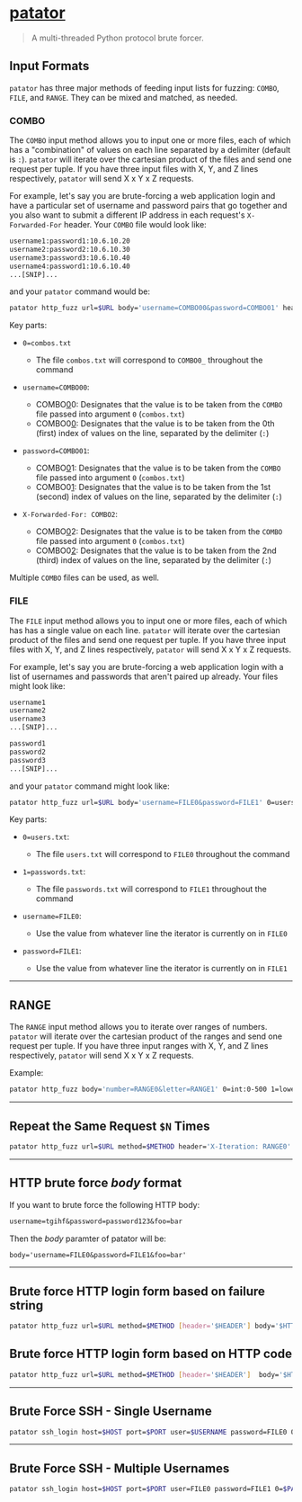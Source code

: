 # [patator](https://github.com/lanjelot/patator)

> A multi-threaded Python protocol brute forcer.

## Input Formats

`patator` has three major methods of feeding input lists for fuzzing: `COMBO`, `FILE`, and `RANGE`. They can be mixed and matched, as needed.

### COMBO

The `COMBO` input method allows you to input one or more files, each of which has a "combination" of values on each line separated by a delimiter (default is `:`). `patator` will iterate over the cartesian product of the files and send one request per tuple. If you have three input files with X, Y, and Z lines respectively, `patator` will send X x Y x Z requests.

For example, let's say you are brute-forcing a web application login and have a particular set of username and password pairs that go together and you also want to submit a different IP address in each request's `X-Forwarded-For` header. Your `COMBO` file would look like:

```txt
username1:password1:10.6.10.20
username2:password2:10.6.10.30
username3:password3:10.6.10.40
username4:password1:10.6.10.40
...[SNIP]...
```

and your `patator` command would be:

```bash
patator http_fuzz url=$URL body='username=COMBO00&password=COMBO01' header='X-Forwarded-For: COMBO02' 0=combos.txt -x ignore:fgrep="Incorrect credentials"
```

Key parts:

- `0=combos.txt`
	- The file `combos.txt` will correspond to `COMBO0_` throughout the command

- `username=COMBO00`:
	- COMBO<u>0</u>0: Designates that the value is to be taken from the `COMBO` file passed into argument `0` (`combos.txt`)
	- COMBO0<u>0</u>: Designates that the value is to be taken from the 0th (first) index of values on the line, separated by the delimiter (`:`)

- `password=COMBO01`:
	- COMBO<u>0</u>1: Designates that the value is to be taken from the `COMBO` file passed into argument `0` (`combos.txt`)
	- COMBO0<u>1</u>: Designates that the value is to be taken from the 1st (second) index of values on the line, separated by the delimiter (`:`)

- `X-Forwarded-For: COMBO2`:
	- COMBO<u>0</u>2: Designates that the value is to be taken from the `COMBO` file passed into argument `0` (`combos.txt`)
	- COMBO0<u>2</u>: Designates that the value is to be taken from the 2nd (third) index of values on the line, separated by the delimiter (`:`)

Multiple `COMBO` files can be used, as well.

### FILE

The `FILE` input method allows you to input one or more files, each of which has has a single value on each line. `patator` will iterate over the cartesian product of the files and send one request per tuple. If you have three input files with X, Y, and Z lines respectively, `patator` will send X x Y x Z requests.

For example, let's say you are brute-forcing a web application login with a list of usernames and passwords that aren't paired up already. Your files might look like:

```txt
username1
username2
username3
...[SNIP]...
```

```txt
password1
password2
password3
...[SNIP]...
```

and your `patator` command might look like:

```bash
patator http_fuzz url=$URL body='username=FILE0&password=FILE1' 0=users.txt 1=passwords.txt -x ignore:fgrep='Invalid username or password'
```

Key parts:

- `0=users.txt`:
	- The file `users.txt` will correspond to `FILE0` throughout the command

- `1=passwords.txt`:
	- The file `passwords.txt` will correspond to `FILE1` throughout the command

- `username=FILE0`:
	- Use the value from whatever line the iterator is currently on in `FILE0`

- `password=FILE1`:
	- Use the value from whatever line the iterator is currently on in `FILE1`

---

## RANGE

The `RANGE` input method allows you to iterate over ranges of numbers. `patator` will iterate over the cartesian product of the ranges and send one request per tuple. If you have three input ranges with X, Y, and Z lines respectively, `patator` will send X x Y x Z requests.

Example:

```bash
patator http_fuzz body='number=RANGE0&letter=RANGE1' 0=int:0-500 1=lower=a-zzz
```

---

## Repeat the Same Request `$N` Times

```bash
patator http_fuzz url=$URL method=$METHOD header='X-Iteration: RANGE0' body='username=tgihf&password=blah' 0=int:1-$N
```

---

## HTTP brute force *body* format

If you want to brute force the following HTTP body:

```txt
username=tgihf&password=password123&foo=bar
```

Then the *body* paramter of patator will be:

```txt
body='username=FILE0&password=FILE1&foo=bar'
```

---

## Brute force HTTP login form based on failure string

```bash
patator http_fuzz url=$URL method=$METHOD [header='$HEADER'] body='$HTTP_BODY' 0=$FILE0 -x ignore:fgrep='$FAILURE_STRING'
```

## Brute force HTTP login form based on HTTP code

```bash
patator http_fuzz url=$URL method=$METHOD [header='$HEADER']  body='$HTTP_BODY' 0=$FILE0 -x ignore:code=$FALURE_CODE
```

---

## Brute Force SSH - Single Username

```bash
patator ssh_login host=$HOST port=$PORT user=$USERNAME password=FILE0 0=$PATH_TO_PASSWORDS_FILE -x ignore:mesg='Authentication failed'
```

---

## Brute Force SSH - Multiple Usernames

```bash
patator ssh_login host=$HOST port=$PORT user=FILE0 password=FILE1 0=$PATH_TO_USERS_FILE 1=$PATH_TO_PASSWORDS_FILE -x ignore:mesg='Authentication failed'
```

